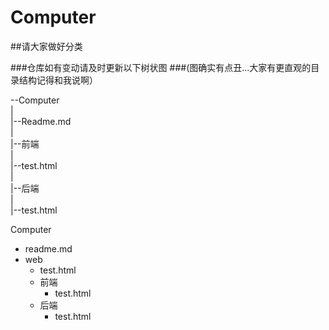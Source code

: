 # Computer


##请大家做好分类

###仓库如有变动请及时更新以下树状图
###(图确实有点丑...大家有更直观的目录结构记得和我说啊）

--Computer<br>
  |<br>
  |--Readme.md<br>
  |<br>
  |--前端<br>
      |<br>
      |--test.html<br>
  |<br>
  |--后端<br>
      |<br>
      |--test.html<br>

Computer
- readme.md
- web
  - test.html
  - 前端
    - test.html
  - 后端
    - test.html
